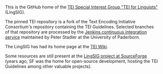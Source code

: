 This is the GitHub home of the [TEI Special Interest Group "TEI for Linguists"](https://tei-c.org/activities/sig/tei-for-linguists/) (LingSIG).

The pinned TEI repository is a fork of the Text Encoding Initiative Consortium's repository containing the TEI Guidelines.
Selected branches of that repository are processed by the [Jenkins continuous integration service](https://jenkins-paderborn.tei-c.org/view/LingSIG/) maintained by Peter Stadler at the University of Paderborn.

The LingSIG has had its home page at the [TEI Wiki](https://wiki.tei-c.org/index.php?title=SIG:TEI_for_Linguists).

Some resources are still present at the [LingSIG project at SourceForge](https://sourceforge.net/projects/lingsig/files/Documents/) (years ago, SF was the home for open-source development, hosting the TEI Guidelines among other valuable projects).
